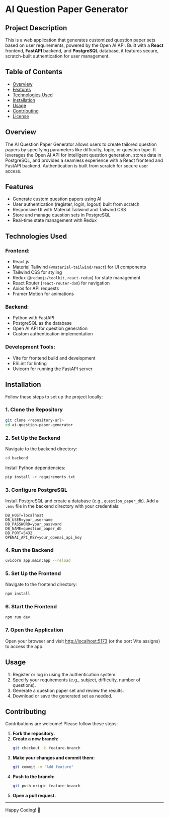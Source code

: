 # AI Question Paper Generator

## Project Description
This is a web application that generates customized question paper sets based on user requirements, powered by the Open AI API. Built with a **React** frontend, **FastAPI** backend, and **PostgreSQL** database, it features secure, scratch-built authentication for user management.

## Table of Contents
- [Overview](#overview)
- [Features](#features)
- [Technologies Used](#technologies-used)
- [Installation](#installation)
- [Usage](#usage)
- [Contributing](#contributing)
- [License](#license)

## Overview
The AI Question Paper Generator allows users to create tailored question papers by specifying parameters like difficulty, topic, or question type. It leverages the Open AI API for intelligent question generation, stores data in PostgreSQL, and provides a seamless experience with a React frontend and FastAPI backend. Authentication is built from scratch for secure user access.

## Features
- Generate custom question papers using AI
- User authentication (register, login, logout) built from scratch
- Responsive UI with Material Tailwind and Tailwind CSS
- Store and manage question sets in PostgreSQL
- Real-time state management with Redux

## Technologies Used
### Frontend:
- React.js
- Material Tailwind (`@material-tailwind/react`) for UI components
- Tailwind CSS for styling
- Redux (`@reduxjs/toolkit`, `react-redux`) for state management
- React Router (`react-router-dom`) for navigation
- Axios for API requests
- Framer Motion for animations

### Backend:
- Python with FastAPI
- PostgreSQL as the database
- Open AI API for question generation
- Custom authentication implementation

### Development Tools:
- Vite for frontend build and development
- ESLint for linting
- Uvicorn for running the FastAPI server

## Installation
Follow these steps to set up the project locally:

### 1. Clone the Repository
```bash
git clone <repository-url>
cd ai-question-paper-generator
```

### 2. Set Up the Backend
Navigate to the backend directory:
```bash
cd backend
```

Install Python dependencies:
```bash
pip install -r requirements.txt
```

### 3. Configure PostgreSQL
Install PostgreSQL and create a database (e.g., `question_paper_db`). Add a `.env` file in the backend directory with your credentials:
```env
DB_HOST=localhost
DB_USER=your_username
DB_PASSWORD=your_password
DB_NAME=question_paper_db
DB_PORT=5432
OPENAI_API_KEY=your_openai_api_key
```

### 4. Run the Backend
```bash
uvicorn app.main:app --reload
```

### 5. Set Up the Frontend
Navigate to the frontend directory:
```bash
npm install
```

### 6. Start the Frontend
```bash
npm run dev
```

### 7. Open the Application
Open your browser and visit [http://localhost:5173](http://localhost:5173) (or the port Vite assigns) to access the app.

## Usage
1. Register or log in using the authentication system.
2. Specify your requirements (e.g., subject, difficulty, number of questions).
3. Generate a question paper set and review the results.
4. Download or save the generated set as needed.

## Contributing
Contributions are welcome! Please follow these steps:

1. **Fork the repository.**
2. **Create a new branch:**
   ```bash
   git checkout -b feature-branch
   ```
3. **Make your changes and commit them:**
   ```bash
   git commit -m "Add feature"
   ```
4. **Push to the branch:**
   ```bash
   git push origin feature-branch
   ```
5. **Open a pull request.**

---
Happy Coding! 🚀
